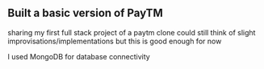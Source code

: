 
## Built a basic version of PayTM

sharing my first full stack project of a paytm clone
could still think of slight improvisations/implementations
but this is good enough for now

I used MongoDB for database connectivity
